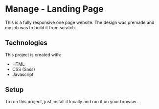 # Manage - Landing Page
This is a fully responsive one page website. The design was premade and my job  was to build it from scratch.

## Technologies
This project is created with:
* HTML
* CSS (Sass)
* Javascript

## Setup
To run this project, just install it locally and run it on your browser.
